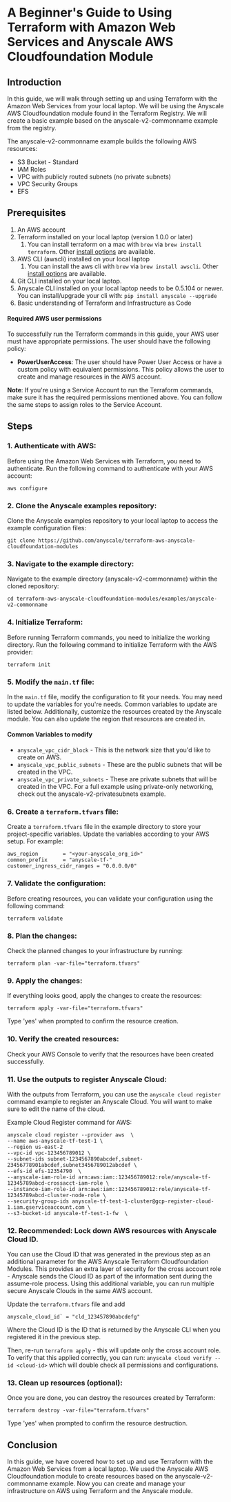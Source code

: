 # A Beginner's Guide to Using Terraform with Amazon Web Services and Anyscale AWS Cloudfoundation Module

## Introduction
In this guide, we will walk through setting up and using Terraform with the Amazon Web Services from your local laptop. We will be using the Anyscale AWS Cloudfoundation module found in the Terraform Registry. We will create a basic example based on the anyscale-v2-commonname example from the registry.

The anyscale-v2-commonname example builds the following AWS resources:
- S3 Bucket - Standard
- IAM Roles
- VPC with publicly routed subnets (no private subnets)
- VPC Security Groups
- EFS

## Prerequisites
1. An AWS account
2. Terraform installed on your local laptop (version 1.0.0 or later)
   1. You can install terraform on a mac with `brew` via `brew install terraform`. Other [install options](https://developer.hashicorp.com/terraform/tutorials/gcp-get-started/install-cli) are available.
3. AWS CLI (awscli) installed on your local laptop
   1. You can install the aws cli with `brew` via `brew install awscli`. Other [install options](https://docs.aws.amazon.com/cli/latest/userguide/getting-started-install.html) are available.
4. Git CLI installed on your local laptop.
5. Anyscale CLI installed on your local laptop needs to be 0.5.104 or newer. You can install/upgrade your cli with: `pip install anyscale --upgrade`
6. Basic understanding of Terraform and Infrastructure as Code

#### Required AWS user permissions
To successfully run the Terraform commands in this guide, your AWS user must have appropriate permissions. The user should have the following policy:
- **PowerUserAccess**: The user should have Power User Access or have a custom policy with equivalent permissions. This policy allows the user to create and manage resources in the AWS account.

**Note**: If you're using a Service Account to run the Terraform commands, make sure it has the required permissions mentioned above. You can follow the same steps to assign roles to the Service Account.

## Steps

### 1. Authenticate with AWS:
Before using the Amazon Web Services with Terraform, you need to authenticate. Run the following command to authenticate with your AWS account:
```
aws configure
```

### 2. Clone the Anyscale examples repository:
Clone the Anyscale examples repository to your local laptop to access the example configuration files:
```
git clone https://github.com/anyscale/terraform-aws-anyscale-cloudfoundation-modules
```

### 3. Navigate to the example directory:
Navigate to the example directory (anyscale-v2-commonname) within the cloned repository:
```
cd terraform-aws-anyscale-cloudfoundation-modules/examples/anyscale-v2-commonname
```

### 4. Initialize Terraform:
Before running Terraform commands, you need to initialize the working directory. Run the following command to initialize Terraform with the AWS provider:
```
terraform init
```

### 5. Modify the `main.tf` file:
In the `main.tf` file, modify the configuration to fit your needs. You may need to update the variables for you're needs.
Common variables to update are listed below. Additionally, customize the resources created by the Anyscale module.
You can also update the region that resources are created in.

#### Common Variables to modify
- `anyscale_vpc_cidr_block` - This is the network size that you'd like to create on AWS.
- `anyscale_vpc_public_subnets` - These are the public subnets that will be created in the VPC.
- `anyscale_vpc_private_subnets` - These are private subnets that will be created in the VPC. For a full example using private-only networking, check out the anyscale-v2-privatesubnets example.

### 6. Create a `terraform.tfvars` file:
Create a `terraform.tfvars` file in the example directory to store your project-specific variables. Update the variables according to your AWS setup. For example:
```
aws_region        = "<your-anyscale_org_id>"
common_prefix     = "anyscale-tf-"
customer_ingress_cidr_ranges = "0.0.0.0/0"
```

### 7. Validate the configuration:
Before creating resources, you can validate your configuration using the following command:
```
terraform validate
```

### 8. Plan the changes:
Check the planned changes to your infrastructure by running:
```
terraform plan -var-file="terraform.tfvars"
```

### 9. Apply the changes:
If everything looks good, apply the changes to create the resources:
```
terraform apply -var-file="terraform.tfvars"
```
Type 'yes' when prompted to confirm the resource creation.

### 10. Verify the created resources:
Check your AWS Console to verify that the resources have been created successfully.

### 11. Use the outputs to register Anyscale Cloud:
With the outputs from Terraform, you can use the `anyscale cloud register`
command example to register an Anyscale Cloud. You will want to make
sure to edit the name of the cloud.

Example Cloud Register command for AWS:
```
anyscale cloud register --provider aws  \
--name aws-anyscale-tf-test-1 \
--region us-east-2
--vpc-id vpc-123456789012 \
--subnet-ids subnet-1234567890abcdef,subnet-23456778901abcdef,subnet3456789012abcdef \
--efs-id efs-12354790  \
--anyscale-iam-role-id arn:aws:iam::123456789012:role/anyscale-tf-12345789abcd-crossacct-iam-role \
--instance-iam-role-id arn:aws:iam::123456789012:role/anyscale-tf-12345789abcd-cluster-node-role \
--security-group-ids anyscale-tf-test-1-cluster@gcp-register-cloud-1.iam.gserviceaccount.com \
--s3-bucket-id anyscale-tf-test-1-fw  \
```

### 12. Recommended: Lock down AWS resources with Anyscale Cloud ID.
You can use the Cloud ID that was generated in the previous step as an additional parameter for the AWS Anyscale Terraform Cloudfoundation Modules.
This provides an extra layer of security for the cross account role - Anyscale sends the Cloud ID as part of the information sent during the assume-role process.
Using this additional variable, you can run multiple secure Anyscale Clouds in the same AWS account.

Update the `terraform.tfvars` file and add
```
anyscale_cloud_id` = "cld_123457890abcdefg"
```
Where the Cloud ID is the ID that is returned by the Anyscale CLI when you registered it in the previous step.

Then, re-run `terraform apply` - this will update only the cross account role.
To verify that this applied correctly, you can run: `anyscale cloud verify --id <cloud-id>` which will double check all permissions and configurations.

### 13. Clean up resources (optional):
Once you are done, you can destroy the resources created by Terraform:
```
terraform destroy -var-file="terraform.tfvars"
```
Type 'yes' when prompted to confirm the resource destruction.

## Conclusion
In this guide, we have covered how to set up and use Terraform with the Amazon Web Services from a local laptop. We used the Anyscale AWS Cloudfoundation module to create resources based on the anyscale-v2-commonname example. Now you can create and manage your infrastructure on AWS using Terraform and the Anyscale module.
